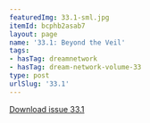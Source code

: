 ```yaml
---
featuredImg: 33.1-sml.jpg
itemId: bcphb2asab7
layout: page
name: '33.1: Beyond the Veil'
tags:
- hasTag: dreamnetwork
- hasTag: dream-network-volume-33
type: post
urlSlug: '33.1'
---
```

<a href="../files/pdfs/Volume_33/33.1_beyond_the_veil.pdf" download="">Download issue 33.1</a>